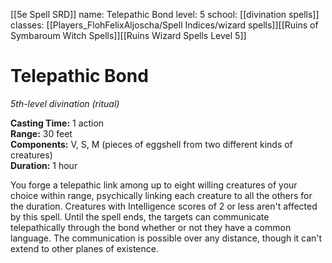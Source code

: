 [[5e Spell SRD]]
name: Telepathic Bond
level: 5
school: [[divination spells]]
classes: [[Players_FlohFelixAljoscha/Spell Indices/wizard spells]][[Ruins of Symbaroum Witch Spells]][[Ruins Wizard Spells Level 5]]

# Telepathic Bond 
_5th-level divination (ritual)_ 

**Casting Time:** 1 action    
**Range:** 30 feet    
**Components:** V, S, M (pieces of eggshell from two different kinds of creatures)    
**Duration:** 1 hour 

You forge a telepathic link among up to eight willing creatures of your choice within range, psychically linking each creature to all the others for the duration. Creatures with Intelligence scores of 2 or less aren't affected by this spell. Until the spell ends, the targets can communicate telepathically through the bond whether or not they have a common language. The communication is possible over any distance, though it can't extend to other planes of existence. 